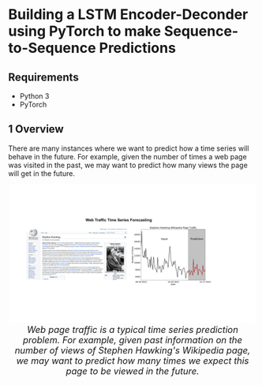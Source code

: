 # Building a LSTM Encoder-Deconder using PyTorch to make Sequence-to-Sequence Predictions

## Requirements 
- Python 3 
- PyTorch

## 1 Overview 
There are many instances where we want to predict how a time series will behave in the future. For example, given the number of times a web page was visited in the past, we may want to predict how many views the page will get in the future.

<p align="center">
  <img src="figures/hawking.jpg" width="500">
    <br>
 <em> <font size = "4"> Web page traffic is a typical time series prediction problem. For example, given past information on the number of views of Stephen Hawking's Wikipedia page, we may want to predict how many times we expect this page to be viewed in the future.  </font> </em>  
</p>

